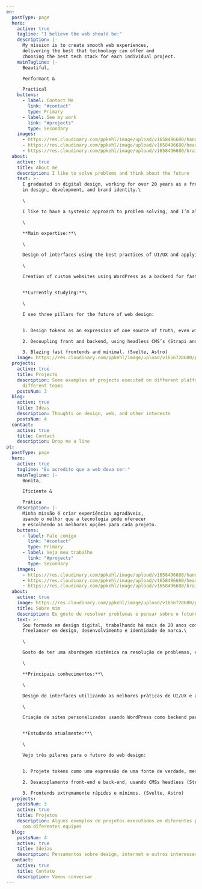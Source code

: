 ```yaml
---
en:
  postType: page
  hero:
    active: true
    tagline: "I believe the web should be:"
    description: |-
      My mission is to create smooth web experiences, 
      delivering the best that technology can offer and 
      choosing the best tech stack for each individual project.
    mainTagline: |-
      Beautiful,

      Performant &

      Practical
    buttons:
      - label: Contact Me
        link: "#contact"
        type: Primary
      - label: See my work
        link: "#projects"
        type: Secondary
    images:
      - https://res.cloudinary.com/ppkehl/image/upload/v1658496680/hand_a2htyd.png
      - https://res.cloudinary.com/ppkehl/image/upload/v1658496680/heart-sketch_siulbd.png
      - https://res.cloudinary.com/ppkehl/image/upload/v1658496680/brain-sketch_ve9pfy.png
  about:
    active: true
    title: About me
    description: I like to solve problems and think about the future
    text: >-
      I graduated in digital design, working for over 20 years as a freelancer
      in design, development, and brand identity.\

      \

      I like to have a systemic approach to problem solving, and I’m always studying what is new in the field of technology.\

      \

      **Main expertise:**\

      \

      Design of interfaces using the best practices of UI/UX and applying the concept of design tokens for scalable development in different platforms/products.\

      \

      Creation of custom websites using WordPress as a backend for fast and efficient results.


      **Currently studying:**\

      \

      I see three pillars for the future of web design:


      1. Design tokens as an expression of one source of truth, even within small teams (Style Dictionary).

      2. Decoupling front and backend, using headless CMS’s (Strapi and other headless CMS’s)

      3. Blazing fast frontends and minimal. (Svelte, Astro)
    image: https://res.cloudinary.com/ppkehl/image/upload/v1656728600/pedro-kehl-400_xd6bmu.png
  projects:
    active: true
    title: Projects
    description: Some examples of projects executed on different platforms with
      different teams
    postsNum: 3
  blog:
    active: true
    title: Ideas
    description: Thoughts on design, web, and other interests
    postsNum: 4
  contact:
    active: true
    title: Contact
    description: Drop me a line
pt:
  postType: page
  hero:
    active: true
    tagline: "Eu acredito que a web deva ser:"
    mainTagline: |-
      Bonita,

      Eficiente &

      Prática
    description: |-
      Minha missão é criar experiências agradáveis, 
      usando o melhor que a tecnologia pode oferecer 
      e escolhendo as melhores opções para cada projeto.
    buttons:
      - label: Fale comigo
        link: "#contact"
        type: Primary
      - label: Veja meu trabalho
        link: "#projects"
        type: Secondary
    images:
      - https://res.cloudinary.com/ppkehl/image/upload/v1658496680/hand_a2htyd.png
      - https://res.cloudinary.com/ppkehl/image/upload/v1658496680/heart-sketch_siulbd.png
      - https://res.cloudinary.com/ppkehl/image/upload/v1658496680/brain-sketch_ve9pfy.png
  about:
    active: true
    image: https://res.cloudinary.com/ppkehl/image/upload/v1656728600/pedro-kehl-400_xd6bmu.png
    title: Sobre mim
    description: Eu gosto de resolver problemas e pensar sobre o futuro
    text: >-
      Sou formado em design digital, trabalhando há mais de 20 anos como
      freelancer em design, desenvolvimento e identidade de marca.\

      \

      Gosto de ter uma abordagem sistêmica na resolução de problemas, e estou sempre estudando o que há de novo na área de tecnologia.\

      \

      **Principais conhecimentos:**\

      \

      Design de interfaces utilizando as melhores práticas de UI/UX e aplicando o conceito de design tokens para desenvolvimento escalável em diferentes plataformas/produtos.\

      \

      Criação de sites personalizados usando WordPress como backend para resultados rápidos e eficientes.


      **Estudando atualmente:**\

      \

      Vejo três pilares para o futuro do web design:


      1. Projete tokens como uma expressão de uma fonte de verdade, mesmo dentro de equipes pequenas (Style Dictionary).

      2. Desacoplamento front-end e back-end, usando CMSs headless (Strapi e outros CMSs headless)

      3. Frontends extremamente rápidos e mínimos. (Svelte, Astro)
  projects:
    postsNum: 3
    active: true
    title: Projetos
    description: Alguns exemplos de projetos executados em diferentes plataformas
      com diferentes equipes
  blog:
    postsNum: 4
    active: true
    title: Ideias
    description: Pensamentos sobre design, internet e outros interesses
  contact:
    active: true
    title: Contato
    description: Vamos conversar
---
```

